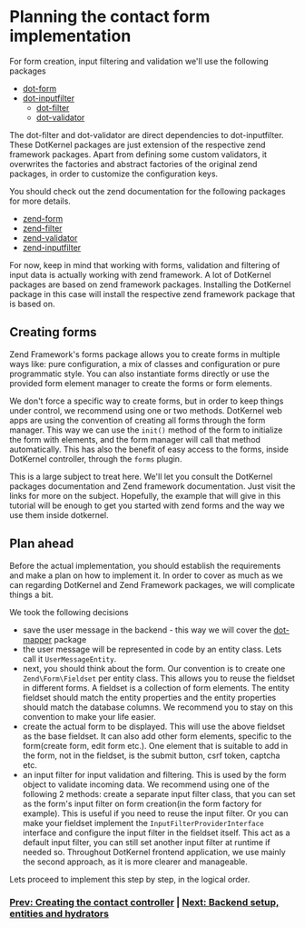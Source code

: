 # Planning the contact form implementation

For form creation, input filtering and validation we'll use the following packages
* [dot-form](https://github.com/dotkernel/dot-form)
* [dot-inputfilter](https://github.com/dotkernel/dot-inputfilter)
    * [dot-filter](https://github.com/dotkernel/dot-filter)
    * [dot-validator](https://github.com/dotkernel/dot-validator)

The dot-filter and dot-validator are direct dependencies to dot-inputfilter. These DotKernel packages are just extension of the respective zend framework packages. Apart from defining some custom validators, it overwrites the factories and abstract factories of the original zend packages, in order to customize the configuration keys.

You should check out the zend documentation for the following packages for more details.
* [zend-form](https://github.com/zendframework/zend-form)
* [zend-filter](https://github.com/zendframework/zend-filter)
* [zend-validator](https://github.com/zendframework/zend-validator)
* [zend-inputfilter](https://github.com/zendframework/zend-inputfilter)

For now, keep in mind that working with forms, validation and filtering of input data is actually working with zend framework. A lot of DotKernel packages are based on zend framework packages. Installing the DotKernel package in this case will install the respective zend framework package that is based on.

## Creating forms

Zend Framework's forms package allows you to create forms in multiple ways like: pure configuration, a mix of classes and configuration or pure programmatic style. You can also instantiate forms directly or use the provided form element manager to create the forms or form elements.

We don't force a specific way to create forms, but in order to keep things under control, we recommend using one or two methods. DotKernel web apps are using the convention of creating all forms through the form manager. This way we can use the `init()` method of the form to initialize the form with elements, and the form manager will call that method automatically. This has also the benefit of easy access to the forms, inside DotKernel controller, through the `forms` plugin.

This is a large subject to treat here. We'll let you consult the DotKernel packages documentation and Zend framework documentation. Just visit the links for more on the subject. Hopefully, the example that will give in this tutorial will be enough to get you started with zend forms and the way we use them inside dotkernel.

## Plan ahead

Before the actual implementation, you should establish the requirements and make a plan on how to implement it. In order to cover as much as we can regarding DotKernel and Zend Framework packages, we will complicate things a bit. 

We took the following decisions
* save the user message in the backend - this way we will cover the [dot-mapper](https://github.com/dotkernel/dot-mapper) package
* the user message will be represented in code by an entity class. Lets call it `UserMessageEntity`.
* next, you should think about the form. Our convention is to create one `Zend\Form\Fieldset` per entity class. This allows you to reuse the fieldset in different forms. A fieldset is a collection of form elements. The entity fieldset should match the entity properties and the entity properties should match the database columns. We recommend you to stay on this convention to make your life easier.
* create the actual form to be displayed. This will use the above fieldset as the base fieldset. It can also add other form elements, specific to the form(create form, edit form etc.). One element that is suitable to add in the form, not in the fieldset, is the submit button, csrf token, captcha etc.
* an input filter for input validation and filtering. This is used by the form object to validate incoming data. We recommend using one of the following 2 methods: create a separate input filter class, that you can set as the form's input filter on form creation(in the form factory for example). This is useful if you need to reuse the input filter. Or you can make your fieldset implement the `InputFilterProviderInterface` interface and configure the input filter in the fieldset itself. This act as a default input filter, you can still set another input filter at runtime if needed so. Throughout DotKernel frontend application, we use mainly the second approach, as it is more clearer and manageable.

Lets proceed to implement this step by step, in the logical order.

### [Prev: Creating the contact controller](02-creating-the-contact-controller.md) | [Next: Backend setup, entities and hydrators](04-backend-setup-entity-and-hydrators.md)

